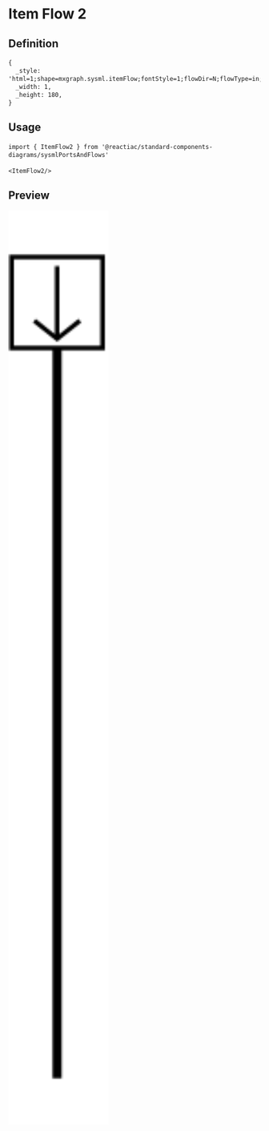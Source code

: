 # Item Flow 2

## Definition

```
{
  _style: 'html=1;shape=mxgraph.sysml.itemFlow;fontStyle=1;flowDir=N;flowType=in;whiteSpace=wrap;align=center;',
  _width: 1,
  _height: 180,
}
```

## Usage

```
import { ItemFlow2 } from '@reactiac/standard-components-diagrams/sysmlPortsAndFlows'

<ItemFlow2/>
```

## Preview

<img src="./item-flow-2.png" width="200"/>
